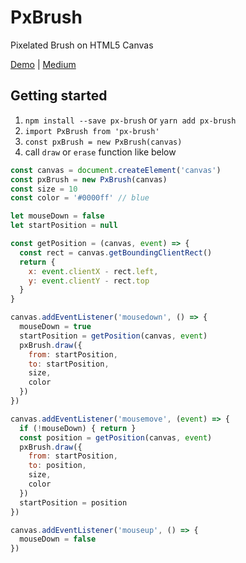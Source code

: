 # PxBrush

Pixelated Brush on HTML5 Canvas

[Demo](https://kozo002.github.io/non-antialias-painting/) | [Medium](https://medium.com/@kozo002/how-to-draw-without-antialiasing-on-html5-canvas-cf13294a8e58)

## Getting started

1. `npm install --save px-brush` or `yarn add px-brush`
2. `import PxBrush from 'px-brush'`
3. `const pxBrush = new PxBrush(canvas)`
4. call `draw` or `erase` function like below

```js
const canvas = document.createElement('canvas')
const pxBrush = new PxBrush(canvas)
const size = 10
const color = '#0000ff' // blue

let mouseDown = false
let startPosition = null

const getPosition = (canvas, event) => {
  const rect = canvas.getBoundingClientRect()
  return {
    x: event.clientX - rect.left,
    y: event.clientY - rect.top
  }
}

canvas.addEventListener('mousedown', () => {
  mouseDown = true
  startPosition = getPosition(canvas, event)
  pxBrush.draw({
    from: startPosition,
    to: startPosition,
    size,
    color
  })
})

canvas.addEventListener('mousemove', (event) => {
  if (!mouseDown) { return }
  const position = getPosition(canvas, event)
  pxBrush.draw({
    from: startPosition,
    to: position,
    size,
    color
  })
  startPosition = position
})

canvas.addEventListener('mouseup', () => {
  mouseDown = false
})

```